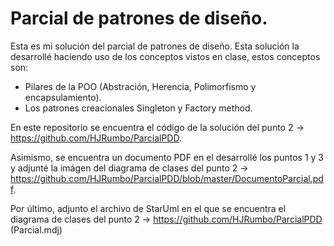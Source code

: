 # Parcial de patrones de diseño.

Esta es mi solución del parcial de patrones de diseño. Esta solución la desarrollé haciendo uso de los conceptos vistos en clase, estos conceptos son: 
- Pilares de la POO (Abstración, Herencia, Polimorfismo y encapsulamiento).
- Los patrones creacionales Singleton y Factory method. 

En este repositorio se encuentra el código de la solución del punto 2 -> https://github.com/HJRumbo/ParcialPDD.

Asimismo, se encuentra un documento PDF en el desarrollé los puntos 1 y 3 y adjunté la imágen del diagrama de clases del punto 2 -> https://github.com/HJRumbo/ParcialPDD/blob/master/DocumentoParcial.pdf.

Por último, adjunto el archivo de StarUml en el que se encuentra el diagrama de clases del punto 2 -> https://github.com/HJRumbo/ParcialPDD (Parcial.mdj)
